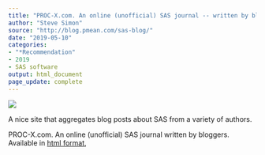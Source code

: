 ```yaml
---
title: "PROC-X.com. An online (unofficial) SAS journal -- written by bloggers"
author: "Steve Simon"
source: "http://blog.pmean.com/sas-blog/"
date: "2019-05-10"
categories:
- "*Recommendation"
- 2019
- SAS software
output: html_document
page_update: complete
---
```


![](http://www.pmean.com/new-images/19/sas-blog01.png)

<div class=:notes">

A nice site that aggregates blog posts about SAS from a variety of authors.

PROC-X.com. An online (unofficial) SAS journal written by bloggers. Available in [html format][pro1],

[pro1]: http://proc-x.com/

</div>



